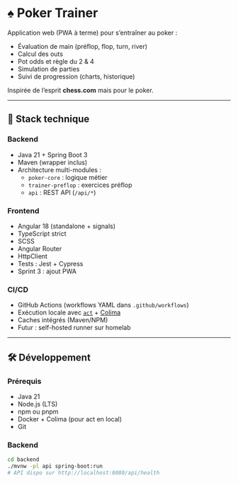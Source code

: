 # ♠️ Poker Trainer

Application web (PWA à terme) pour s’entraîner au poker :
- Évaluation de main (préflop, flop, turn, river)
- Calcul des outs
- Pot odds et règle du 2 & 4
- Simulation de parties
- Suivi de progression (charts, historique)

Inspirée de l’esprit **chess.com** mais pour le poker.

---

## 🚀 Stack technique

### Backend
- Java 21 + Spring Boot 3
- Maven (wrapper inclus)
- Architecture multi-modules :
  - `poker-core` : logique métier
  - `trainer-preflop` : exercices préflop
  - `api` : REST API (`/api/*`)

### Frontend
- Angular 18 (standalone + signals)
- TypeScript strict
- SCSS
- Angular Router
- HttpClient
- Tests : Jest + Cypress
- Sprint 3 : ajout PWA

### CI/CD
- GitHub Actions (workflows YAML dans `.github/workflows`)
- Exécution locale avec [`act`](https://github.com/nektos/act) + [Colima](https://github.com/abiosoft/colima)
- Caches intégrés (Maven/NPM)
- Futur : self-hosted runner sur homelab

---

## 🛠️ Développement

### Prérequis
- Java 21
- Node.js (LTS)
- npm ou pnpm
- Docker + Colima (pour act en local)
- Git

### Backend
```bash
cd backend
./mvnw -pl api spring-boot:run
# API dispo sur http://localhost:8080/api/health

